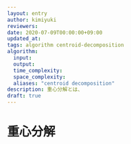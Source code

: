 ```yaml
---
layout: entry
author: kimiyuki
reviewers:
date: 2020-07-09T00:00:00+09:00
updated_at:
tags: algorithm centroid-decomposition
algorithm:
  input:
  output:
  time_complexity:
  space_complexity:
  aliases: "centroid decomposition"
description: 重心分解とは、
draft: true
---
```


# 重心分解
